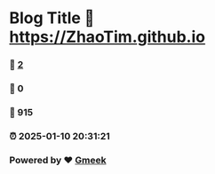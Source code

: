# Blog Title :link: https://ZhaoTim.github.io 
### :page_facing_up: [2](https://ZhaoTim.github.io/tag.html) 
### :speech_balloon: 0 
### :hibiscus: 915 
### :alarm_clock: 2025-01-10 20:31:21 
### Powered by :heart: [Gmeek](https://github.com/Meekdai/Gmeek)
